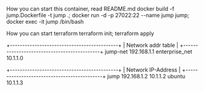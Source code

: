 
How you can start this container, read README.md
docker build -f jump.Dockerfile -t jump .; docker run -d -p 27022:22 --name jump jump; docker exec -it jump /bin/bash

How you can start terraform
terraform init; terraform apply


+--------------------------------------------+
|            Network addr table              |
+--------------------------------------------+
jump-net                    192.168.1.1
enterprise_net              10.1.1.0


+--------------------------------------------+
|            Network IP-Address              |
+--------------------------------------------+
jump        192.168.1.2     10.1.1.2
ubuntu                      10.1.1.3